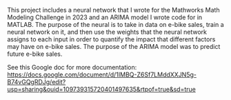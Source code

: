 This project includes a neural network that I wrote for the Mathworks Math Modeling Challenge in 2023 and an ARIMA model I wrote code for in MATLAB. The purpose of the neural is to take in data on e-bike sales, train a neural network on it, and then use the weights that the neural network assigns to each input in order to quantify the impact that different factors may have on e-bike sales. The purpose of the ARIMA model was to predict future e-bike sales.

See this Google doc for more documentation:
https://docs.google.com/document/d/1IMBQ-Z6Sf7LMddXXJN5g-B74vGQgRDJg/edit?usp=sharing&ouid=109739315720401497635&rtpof=true&sd=true
